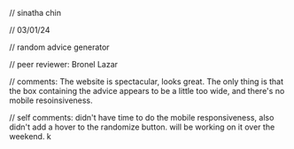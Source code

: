 // sinatha chin

// 03/01/24

// random advice generator

// peer reviewer: Bronel Lazar

// comments: The website is spectacular, looks great. The only thing is that the box containing the advice appears to be a little too wide, and there's no mobile resoinsiveness.

// self comments: didn't have time to do the mobile responsiveness, also didn't add a hover to the randomize button. will be working on it over the weekend.
k
